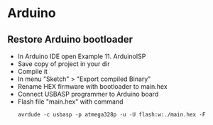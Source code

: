 # Arduino

## Restore Arduino bootloader

- In Arduino IDE open Example 11. ArduinoISP
- Save copy of project in your dir
- Compile it
- In menu "Sketch" > "Export compiled Binary"
- Rename HEX firmware with bootloader to main.hex
- Connect USBASP programmer to Arduino board
- Flash file "main.hex" with command
  ```shell
  avrdude -c usbasp -p atmega328p -u -U flash:w:./main.hex -F
  ```
